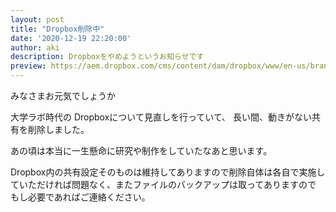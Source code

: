 ```yaml
---
layout: post
title: "Dropbox削除中"
date: '2020-12-19 22:20:00'
author: aki
description: Dropboxをやめようというお知らせです
preview: https://aem.dropbox.com/cms/content/dam/dropbox/www/en-us/branding/app-dropbox-ios@2x.png.transform/half-res/img.png
---
```


みなさまお元気でしょうか

大学ラボ時代の
Dropboxについて見直しを行っていて、
長い間、動きがない共有を削除しました。

あの頃は本当に一生懸命に研究や制作をしていたなあと思います。

Dropbox内の共有設定そのものは維持してありますので削除自体は各自で実施していただければ問題なく、またファイルのバックアップは取ってありますので
もし必要であればご連絡ください。

